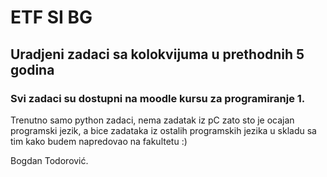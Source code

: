 # ETF SI BG
## Uradjeni zadaci sa kolokvijuma u prethodnih 5 godina
### Svi zadaci su dostupni na moodle kursu za programiranje 1.

Trenutno samo python zadaci, nema zadatak iz pC zato sto je ocajan programski jezik, a bice zadataka iz ostalih programskih jezika u skladu sa tim kako budem napredovao na fakultetu :)

Bogdan Todorović.